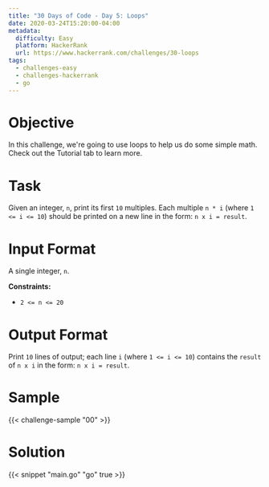 ```yaml
---
title: "30 Days of Code - Day 5: Loops"
date: 2020-03-24T15:20:00-04:00
metadata:
  difficulty: Easy
  platform: HackerRank
  url: https://www.hackerrank.com/challenges/30-loops
tags:
  - challenges-easy
  - challenges-hackerrank
  - go
---
```


# Objective

In this challenge, we're going to use loops to help us do some simple math.
Check out the Tutorial tab to learn more.

# Task

Given an integer, `n`, print its first `10` multiples. Each multiple `n * i`
(where `1 <= i <= 10`) should be printed on a new line in the form: `n x i =
result`.

# Input Format

A single integer, `n`.

**Constraints:**

* `2 <= n <= 20`

# Output Format

Print `10` lines of output; each line `i` (where `1 <= i <= 10`) contains the
`result` of `n x i` in the form: `n x i = result`.

# Sample

{{< challenge-sample "00" >}}

# Solution

{{< snippet "main.go" "go" true >}}

